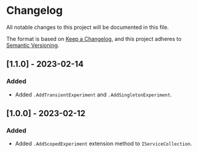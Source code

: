 # Changelog

All notable changes to this project will be documented in this file.

The format is based on [Keep a Changelog](https://keepachangelog.com/en/1.0.0/),
and this project adheres to [Semantic Versioning](https://semver.org/spec/v2.0.0.html).

## [1.1.0] - 2023-02-14

### Added

- Added `.AddTransientExperiment` and `.AddSingletonExperiment`.

## [1.0.0] - 2023-02-12

### Added

- Added `.AddScopedExperiment` extension method to `IServiceCollection`.